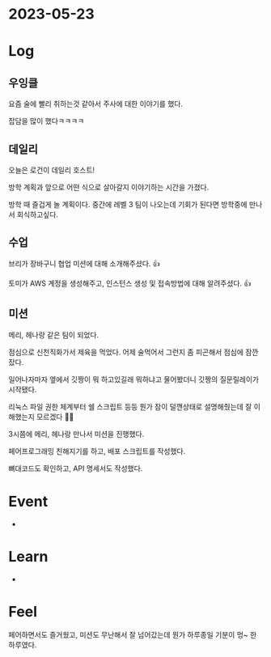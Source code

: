 # 2023-05-23

# Log

## 우잉클

요즘 술에 빨리 취하는것 같아서 주사에 대한 이야기를 했다.

잡담을 많이 했다ㅋㅋㅋㅋ

## 데일리

오늘은 로건이 데일리 호스트!

방학 계획과 앞으로 어떤 식으로 살아갈지 이야기하는 시간을 가졌다.

방학 때 즐겁게 놀 계획이다. 중간에 레벨 3 팀이 나오는데 기회가 된다면 방학중에 만나서 회식하고싶다.

## 수업

브리가 장바구니 협업 미션에 대해 소개해주셨다. 👍

토미가 AWS 계정을 생성해주고, 인스턴스 생성 및 접속방법에 대해 알려주셨다. 👍

## 미션

메리, 헤나랑 같은 팀이 되었다.

점심으로 신천직화가서 제육을 먹었다. 어제 술먹어서 그런지 좀 피곤해서 점심에 잠깐 잤다.

일어나자마자 옆에서 깃짱이 뭐 하고있길래 뭐하냐고 물어봤더니 깃짱의 질문릴레이가 시작됐다.

리눅스 파일 권한 체계부터 쉘 스크립트 등등 뭔가 잠이 덜깬상태로 설명해줬는데 잘 이해했는지 모르겠다 😵‍💫

3시쯤에 메리, 헤나랑 만나서 미션을 진행했다.

페어프로그래밍 친해지기를 하고, 배포 스크립트를 작성했다. 

뼈대코드도 확인하고, API 명세서도 작성했다.

# Event

- 

# Learn

- 

# Feel

페어하면서도 즐거웠고, 미션도 무난해서 잘 넘어갔는데 뭔가 하루종일 기분이 멍~ 한 하루였다.